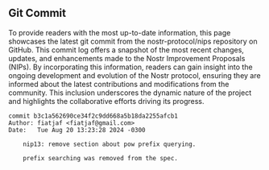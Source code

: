 ## Git Commit
To provide readers with the most up-to-date information, this page showcases the latest git commit from the nostr-protocol/nips repository on GitHub. This commit log offers a snapshot of the most recent changes, updates, and enhancements made to the Nostr Improvement Proposals (NIPs). By incorporating this information, readers can gain insight into the ongoing development and evolution of the Nostr protocol, ensuring they are informed about the latest contributions and modifications from the community. This inclusion underscores the dynamic nature of the project and highlights the collaborative efforts driving its progress.

```shell
commit b3c1a562690ce34f2c9dd668a5b18da2255afcb1
Author: fiatjaf <fiatjaf@gmail.com>
Date:   Tue Aug 20 13:23:28 2024 -0300

    nip13: remove section about pow prefix querying.
    
    prefix searching was removed from the spec.
```
